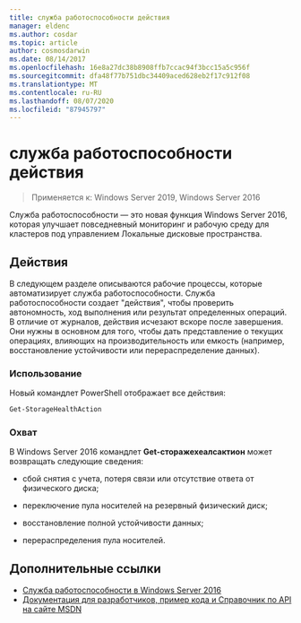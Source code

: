 ```yaml
---
title: служба работоспособности действия
manager: eldenc
ms.author: cosdar
ms.topic: article
author: cosmosdarwin
ms.date: 08/14/2017
ms.openlocfilehash: 16e8a27dc38b8908ffb7ccac94f3bcc15a5c956f
ms.sourcegitcommit: dfa48f77b751dbc34409aced628eb2f17c912f08
ms.translationtype: MT
ms.contentlocale: ru-RU
ms.lasthandoff: 08/07/2020
ms.locfileid: "87945797"
---
```

# <a name="health-service-actions"></a>служба работоспособности действия

> Применяется к: Windows Server 2019, Windows Server 2016

Служба работоспособности — это новая функция Windows Server 2016, которая улучшает повседневный мониторинг и рабочую среду для кластеров под управлением Локальные дисковые пространства.

## <a name="actions"></a>Действия

В следующем разделе описываются рабочие процессы, которые автоматизирует служба работоспособности. Служба работоспособности создает "действия", чтобы проверить автономность, ход выполнения или результат определенных операций. В отличие от журналов, действия исчезают вскоре после завершения. Они нужны в основном для того, чтобы дать представление о текущих операциях, влияющих на производительность или емкость (например, восстановление устойчивости или перераспределение данных).

### <a name="usage"></a>Использование

Новый командлет PowerShell отображает все действия:

```PowerShell
Get-StorageHealthAction
```

### <a name="coverage"></a>Охват

В Windows Server 2016 командлет **Get-сторажехеалсактион** может возвращать следующие сведения:

-   сбой снятия с учета, потеря связи или отсутствие ответа от физического диска;

-   переключение пула носителей на резервный физический диск;

-   восстановление полной устойчивости данных;

-   перераспределения пула носителей.

## <a name="additional-references"></a>Дополнительные ссылки

- [Служба работоспособности в Windows Server 2016](health-service-overview.md)
- [Документация для разработчиков, пример кода и Справочник по API на сайте MSDN](https://msdn.microsoft.com/windowshealthservice)
